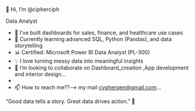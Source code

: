 👋 Hi, I’m @cipherciph

Data Analyst 
- 🔭 I’ve built dashboards for sales, finance, and healthcare use cases  
- 🌱 Currently learning advanced SQL, Python (Pandas), and data storytelling  
- 📊 Certified: Microsoft Power BI Data Analyst (PL-300)  
- 💡 I love turning messy data into meaningful insights
- 💞️ I’m looking to collaborate on Dashboard_creation ,App development and interior design...
-
- 📫 How to reach me??--> my mail cypherqen@gmail.com...

“Good data tells a story. Great data drives action.” 🚀

<!---
cipherciph/cipherciph is a ✨ special ✨ repository because its `README.md` (this file) appears on your GitHub profile.
You can click the Preview link to take a look at your changes.
--->
